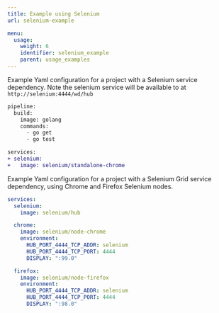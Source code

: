 ```yaml
---
title: Example using Selenium
url: selenium-example

menu:
  usage:
    weight: 6
    identifier: selenium_example
    parent: usage_examples
---
```


Example Yaml configuration for a project with a Selenium service dependency. Note the selenium service will be available to at `http://selenium:4444/wd/hub`

```diff
pipeline:
  build:
    image: golang
    commands:
      - go get
      - go test

services:
+ selenium:
+   image: selenium/standalone-chrome
```

Example Yaml configuration for a project with a Selenium Grid service dependency, using Chrome and Firefox Selenium nodes.

```yaml
services:
  selenium:
    image: selenium/hub

  chrome:
    image: selenium/node-chrome
    environment:
      HUB_PORT_4444_TCP_ADDR: selenium
      HUB_PORT_4444_TCP_PORT: 4444
      DISPLAY: ":99.0"

  firefox:
    image: selenium/node-firefox
    environment:
      HUB_PORT_4444_TCP_ADDR: selenium
      HUB_PORT_4444_TCP_PORT: 4444
      DISPLAY: ":98.0"
```

